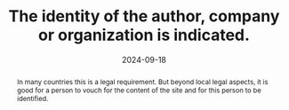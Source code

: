 ---
N: '96'
Rubrique: Identification et contact
title: The identity of the author, company or organization is indicated.
abstract: In many countries this is a legal requirement. But beyond local legal aspects, it is good for a person to vouch for the content of the site and for this person to be identified.
categories: ["Identification and contact"]
agrege: O4096-E011
opquast: '4 096'
indiceebook: '11'
description: "Rule n° 011"
before: "010"
weight: "011"
after: "012"
actif: '1'
layout: rules
date: 2024-09-18
tags: ["Identification and contact", "Conception", "Editorial"]
objectif: ["Allow users to unambiguously identify a physical contact capable of answering any questions about the content offered, or of assuming responsibilities linked to this content.", "Reassure the user by allowing them to directly identify the author (in the broad sense).", "Limit the risks of distrust.", "Improve the way content is taken into account by search engines and indexing tools"]
Meo: ["The name and address of the publishing house is written in an identified section", "The name of the publishing house is indicated in the OPF file using the dc:publisher element", "The name of the publishing house is indicated in the ONIX file"]
Controle: [""
]
epubcheck: 
ace: 
Source: ["Opquast"]
Referentiel: [""]
Steps: ["", ""]
---